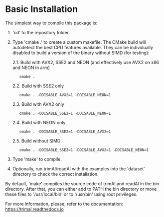 Basic Installation
==================

The simplest way to compile this package is:

  1. 'cd' to the repository folder.

  2. Type 'cmake .' to create a custom makefile. The CMake build will autodetect the best CPU features available. They can be individually disabled to build a version of the binary without SIMD (for testing):

      2.1.  Build with AVX2, SSE2 and NEON (and effectively use AVX2 on x86 and NEON in arm)

            cmake .
     
      2.2.  Build with SSE2 only
     
            cmake . -DDISABLE_AVX2=1 -DDISABLE_NEON=1
    
      2.3.  Build with AVX2 only

            cmake . -DDISABLE_SSE2=1 -DDISABLE_NEON=1

      2.4. Build with NEON only
          
            cmake . -DDISABLE_SSE2=1 -DDISABLE_AVX2=1

      2.5. Build without SIMD
    
            cmake . -DDISABLE_SSE2=1 -DDISABLE_AVX2=1 -DDISABLE_NEON=1
      
  3. Type 'make' to compile.

  4. Optionally, run trimAl/readAl with the examples into the 'dataset' 
     directory to check the correct installation.

By default, 'make' compiles the source code of trimAl and readAl in the
bin directory. After that, you can either add to PATH the bin directory
or move these files to '/usr/local/bin' or to '/usr/bin' using root privileges.

For more information, please, refer to the documentation:
https://trimal.readthedocs.io

